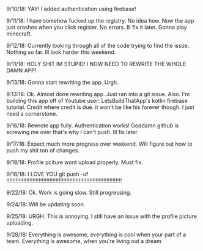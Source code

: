 9/10/18: YAY! I added authentication using firebase! 

9/11/18: I have somehow fucked up the registry. No idea how. Now the app just crashes when you click register. No errors. Ill fix it later. Gonna play minecraft.

9/12/18: Currently looking through all of the code trying to find the issue. Nothing so far. Ill look harder this weekend. 

9/11/18: HOLY SHIT IM STUPID! I NOW NEED TO REWRITE THE WHOLE DAMN APP!

9/13/18: Gonna start rewriting the app. Urgh.

9:13:18: Ok. Almost done rewriting app. Just ran into a git issue. Also. I'm building this app off of Youtube user: LetsBuildThatApp's kotlin firebase tutorial. Credit where credit is due. it won't be like his forever though. I just need a cornerstone.

9/16/18: Rewrote app fully. Authentication works! Goddamn github is screwing me over that's why I can't push. Ill fix later.

9/17/18: Expect much more progress over weekend. Will figure out how to push my shit ton of changes. 

9/18/18: Profile pciture wont upload properly. Must fix. 

9/18/18: I LOVE YOU git push -uf !!!!!!!!!!!!!!!!!!!!!!!!!!!!!!!!!!!!!!!!!!!!!!!!!!!!!!!!!!!!!!!!!!!!!!!!!!!

9/22/18: Ok. Work is going slow. Still progressing.

9/24/18: WIll be updating soon. 

9/25/18: URGH. This is annoying. I still have an issue with the profile picture uploading.

9/28/18: Everything is awesome, everything is cool when your part of a team.
Everything is awesome, when you're living out a dream
